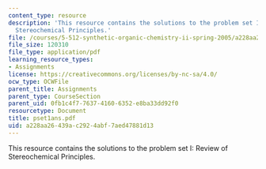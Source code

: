 ```yaml
---
content_type: resource
description: 'This resource contains the solutions to the problem set I: Review of
  Stereochemical Principles.'
file: /courses/5-512-synthetic-organic-chemistry-ii-spring-2005/a228aa26439ac2924abf7aed47881d13_pset1ans.pdf
file_size: 120310
file_type: application/pdf
learning_resource_types:
- Assignments
license: https://creativecommons.org/licenses/by-nc-sa/4.0/
ocw_type: OCWFile
parent_title: Assignments
parent_type: CourseSection
parent_uid: 0fb1c4f7-7637-4160-6352-e8ba33dd92f0
resourcetype: Document
title: pset1ans.pdf
uid: a228aa26-439a-c292-4abf-7aed47881d13
---
```

This resource contains the solutions to the problem set I: Review of Stereochemical Principles.